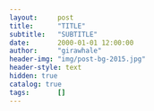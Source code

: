 ```yaml
---
layout:     post
title:      "TITLE"
subtitle:   "SUBTITLE"
date:       2000-01-01 12:00:00
author:     "girawhale"
header-img: "img/post-bg-2015.jpg"
header-style: text 
hidden: true
catalog: true
tags:		[]
---
```


